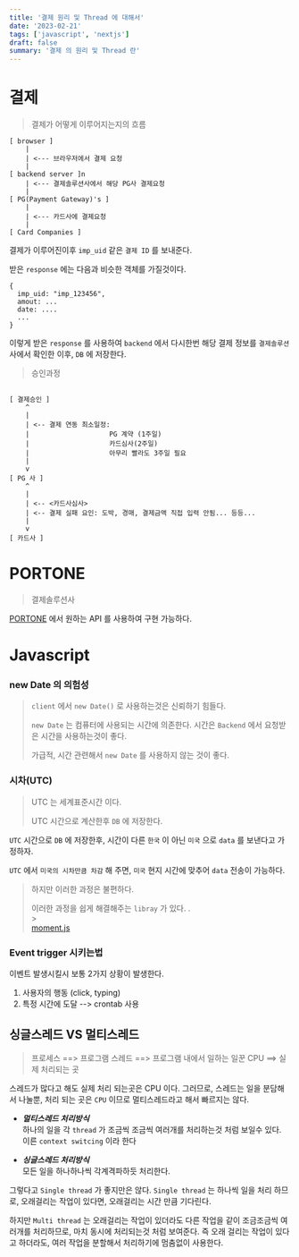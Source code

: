 ```yaml
---
title: '결제 원리 및 Thread 에 대해서'
date: '2023-02-21'
tags: ['javascript', 'nextjs']
draft: false
summary: '결제 의 원리 및 Thread 란'
---
```


# 결제

> 결제가 어떻게 이루어지는지의 흐름

```
[ browser ]
    |
    | <--- 브라우저에서 결제 요청
    |
[ backend server ]n
    | <--- 결제솔루션사에서 해당 PG사 결제요청
    |
[ PG(Payment Gateway)'s ]
    |
    | <--- 카드사에 결제요청
    |
[ Card Companies ]
```

결제가 이루어진이후 `imp_uid` 같은 `결제 ID` 를 보내준다.

받은 `response` 에는 다음과 비슷한 객체를 가질것이다.

```
{
  imp_uid: "imp_123456",
  amout: ...
  date: ....
  ...
}
```

이렇게 받은 `response` 를 사용하여 `backend` 에서 다시한번 해당 결제 정보를 `결제솔루션` 사에서 확인한 이후, `DB` 에 저장한다.

> 승인과정

```

[ 결제승인 ]
    ^
    |
    | <-- 결제 연동 최소일정:
    |                    PG 계약 (1주일)
    |                    카드심사(2주일)
    |                    아무리 빨라도 3주일 필요
    |
    v
[ PG 사 ]
    ^
    |
    | <-- <카드사심사>
    | <-- 결제 실패 요인: 도박, 경매, 결제금액 직접 입력 안됨... 등등...
    |
    v
[ 카드사 ]

```

# PORTONE

> 결제솔루션사

[PORTONE](https://portone.gitbook.io/docs/api/api-9/api) 에서 원하는 API 를 사용하여 구현 가능하다.

# Javascript

### new Date 의 의험성

> `client` 에서 `new Date()` 로 사용하는것은 신뢰하기 힘들다.
>
> `new Date` 는 컴퓨터에 사용되는 시간에 의존한다.
> 시간은 `Backend` 에서 요청받은 시간을 사용하는것이 좋다.
>
> 가급적, 시간 관련해서 `new Date` 를 사용하지 않는 것이 좋다.

### 시차(UTC)

> UTC 는 세계표준시간 이다.
>
> UTC 시간으로 계산한후 `DB` 에 저장한다.

`UTC` 시간으로 `DB` 에 저장한후, 시간이 다른 `한국` 이 아닌 `미국` 으로 `data` 를 보낸다고 가정하자.

`UTC` 에서 `미국의 시차만큼 차감` 해 주면, `미국` 현지 시간에 맞추어 `data` 전송이 가능하다.

> 하지만 이러한 과정은 불편하다.
>
> 이러한 과정을 쉽게 해결해주는 `libray` 가 있다.
> .
> <br/> > <br/>[moment.js](https://www.npmjs.com/package/moment)

### Event trigger 시키는법

이벤트 발생시킬시 보통 2가지 상황이 발생한다.

1. 사용자의 행동 (click, typing)
2. 특정 시간에 도달 --> crontab 사용

## 싱글스레드 VS 멀티스레드

> 프로세스 ==> 프로그램
> 스레드 ==> 프로그램 내에서 일하는 일꾼
> CPU ==> 실제 처리되는 곳

스레드가 많다고 해도 실제 처리 되는곳은 CPU 이다.
그러므로, 스레드는 일을 분담해서 나눌뿐, 처리 되는 곳은 `CPU` 이므로 멀티스레드라고 해서 빠르지는 않다.

- **_멀티스레드 처리방식_**<br/>
  하나의 일을 각 `thread` 가 조금씩 조금씩 여러개를 처리하는것 처럼 보일수 있다. 이른 `context switcing` 이라 한다

- **_싱글스레드 처리방식_**<br/>
  모든 일을 하나하나씩 각계격파하듯 처리한다.

그렇다고 `Single thread` 가 좋지만은 않다.
`Single thread` 는 하나씩 일을 처리 하므로, 오래걸리는 작업이 있다면, 오래걸리는 시간 만큼 기다린다.

하지만 `Multi thread` 는 오래걸리는 작업이 있더라도 다른 작업을 같이 조금조금씩 여러개를 처리하므로, 마치 동시에 처리되는것 처럼 보여준다. 즉 오래 걸리는 작업이 있다고 하더라도, 여러 작업을 분할해서 처리하기에 멈춤없이 사용한다.
